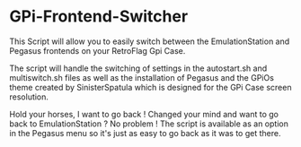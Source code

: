 # GPi-Frontend-Switcher

This Script will allow you to easily switch between the EmulationStation and Pegasus frontends on your RetroFlag Gpi Case.


The script will handle the switching of settings in the autostart.sh and multiswitch.sh files as well as the installation of Pegasus and the GPiOs theme created by SinisterSpatula which is designed for the GPi Case screen resolution.

Hold your horses, I want to go back !
Changed your mind and want to go back to EmulationStation ? No problem ! The script is available as an option in the Pegasus menu so it's just as easy to go back as it was to get there.
